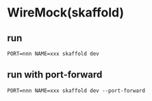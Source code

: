 # WireMock(skaffold)

## run
`PORT=nnn NAME=xxx skaffold dev`

## run with port-forward
`PORT=nnn NAME=xxx skaffold dev --port-forward`